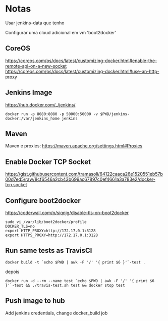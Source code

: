 # Notas

Usar jenkins-data que tenho

Configurar uma cloud adicional em vm 'boot2docker'

## CoreOS
https://coreos.com/os/docs/latest/customizing-docker.html#enable-the-remote-api-on-a-new-socket
https://coreos.com/os/docs/latest/customizing-docker.html#use-an-http-proxy

## Jenkins Image
https://hub.docker.com/_/jenkins/
```shell
docker run -p 8080:8080 -p 50000:50000 -v $PWD/jenkins-docker:/var/jenkins_home jenkins
```

## Maven
Maven e proxies: https://maven.apache.org/settings.html#Proxies

## Enable Docker TCP Socket
https://gist.githubusercontent.com/tramasoli/64122caaca26e1520551eb57b00d7ed5/raw/8cf6546a2cb43b699ac67897c0ef4661a3a783e2/docker-tcp.socket

## Configure boot2docker
https://coderwall.com/p/siqnjg/disable-tls-on-boot2docker
```shell
sudo vi /var/lib/boot2docker/profile 
DOCKER_TLS=no
export HTTP_PROXY=http://172.17.0.1:3128
export HTTPS_PROXY=http://172.17.0.1:3128
```

## Run same tests as TravisCI
```shell
docker build -t `echo $PWD | awk -F '/' '{ print $6 }'`-test .
```

depois

```shell
docker run -d --rm --name test `echo $PWD | awk -F '/' '{ print $6 }'`-test && ./travis-test.sh test && docker stop test
```

## Push image to hub

Add jenkins credentials, change docker_build job
